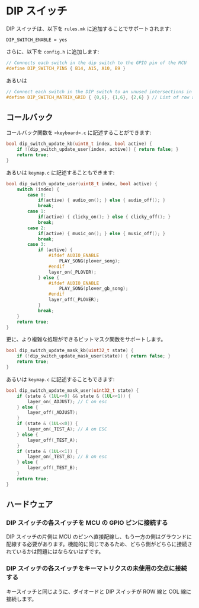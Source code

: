 # DIP スイッチ

<!---
  original document: 0.9.43:docs/feature_dip_switch.md
  git diff 0.9.43 HEAD -- docs/feature_dip_switch.md | cat
-->

DIP スイッチは、以下を `rules.mk` に追加することでサポートされます:

    DIP_SWITCH_ENABLE = yes

さらに、以下を `config.h` に追加します:

```c
// Connects each switch in the dip switch to the GPIO pin of the MCU
#define DIP_SWITCH_PINS { B14, A15, A10, B9 }
```

あるいは

```c
// Connect each switch in the DIP switch to an unused intersections in the key matrix.
#define DIP_SWITCH_MATRIX_GRID { {0,6}, {1,6}, {2,6} } // List of row and col pairs
```

## コールバック

コールバック関数を `<keyboard>.c` に記述することができます:

```c
bool dip_switch_update_kb(uint8_t index, bool active) { 
    if !(dip_switch_update_user(index, active)) { return false; }
    return true;
}
```


あるいは `keymap.c` に記述することもできます:

```c
bool dip_switch_update_user(uint8_t index, bool active) { 
    switch (index) {
        case 0:
            if(active) { audio_on(); } else { audio_off(); }
            break;
        case 1:
            if(active) { clicky_on(); } else { clicky_off(); }
            break;
        case 2:
            if(active) { music_on(); } else { music_off(); }
            break;
        case 3:
            if (active) {
                #ifdef AUDIO_ENABLE
                    PLAY_SONG(plover_song);
                #endif
                layer_on(_PLOVER);
            } else {
                #ifdef AUDIO_ENABLE
                    PLAY_SONG(plover_gb_song);
                #endif
                layer_off(_PLOVER);
            }
            break;
    }
    return true;
}
```

更に、より複雑な処理ができるビットマスク関数をサポートします。


```c
bool dip_switch_update_mask_kb(uint32_t state) { 
    if (!dip_switch_update_mask_user(state)) { return false; }
    return true;
}
```


あるいは `keymap.c` に記述することもできます:

```c
bool dip_switch_update_mask_user(uint32_t state) { 
    if (state & (1UL<<0) && state & (1UL<<1)) {
        layer_on(_ADJUST); // C on esc
    } else {
        layer_off(_ADJUST);
    }
    if (state & (1UL<<0)) {
        layer_on(_TEST_A); // A on ESC
    } else {
        layer_off(_TEST_A);
    }
    if (state & (1UL<<1)) {
        layer_on(_TEST_B); // B on esc
    } else {
        layer_off(_TEST_B);
    }
    return true;
}
```


## ハードウェア

### DIP スイッチの各スイッチを MCU の GPIO ピンに接続する

DIP スイッチの片側は MCU のピンへ直接配線し、もう一方の側はグラウンドに配線する必要があります。機能的に同じであるため、どちら側がどちらに接続されているかは問題にはならないはずです。

### DIP スイッチの各スイッチをキーマトリクスの未使用の交点に接続する

キースイッチと同じように、ダイオードと DIP スイッチが ROW 線と COL 線に接続します。
